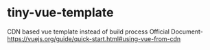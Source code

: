# tiny-vue-template
CDN based vue template instead of build process
Official Document- https://vuejs.org/guide/quick-start.html#using-vue-from-cdn
